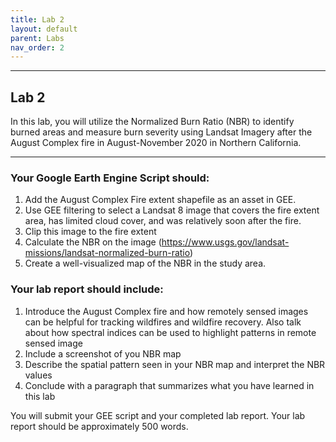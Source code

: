 ```yaml
---
title: Lab 2
layout: default
parent: Labs
nav_order: 2
---
```


<style>
div.blue { background-color:#e0f0ff; padding: 10px 10px 3px 10px;}
</style>

------------------------------------------------------------------------
## Lab 2

In this lab, you will utilize the Normalized Burn Ratio (NBR) to identify burned areas and measure burn severity using Landsat Imagery after the August Complex fire in August-November 2020 in Northern California. 

------------------------------------------------------------------------
### Your Google Earth Engine Script should:
1.	Add the August Complex Fire extent shapefile as an asset in GEE.
2.	Use GEE filtering to select a Landsat 8 image that covers the fire extent area, has limited cloud cover, and was relatively soon after the fire.  
3.	Clip this image to the fire extent
4.	Calculate the NBR on the image (https://www.usgs.gov/landsat-missions/landsat-normalized-burn-ratio)
5.	Create a well-visualized map of the NBR in the study area. 


### Your lab report should include:
1.	Introduce the August Complex fire and how remotely sensed images can be helpful for tracking wildfires and wildfire recovery. Also talk about how spectral indices can be used to highlight patterns in remote sensed image
2.	Include a screenshot of you NBR map
3.	Describe the spatial pattern seen in your NBR map and interpret the NBR values
4.	Conclude with a paragraph that summarizes what you have learned in this lab


You will submit your GEE script and your completed lab report. Your lab report should be approximately 500 words. 
